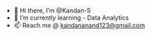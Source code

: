 - 👋 Hi there, I’m @Kandan-S
- 🌱 I’m currently learning - Data Analytics
- 📫 Reach me @ kandananand123@gmail.com


<!---
Kandan-S/Kandan-S is a ✨ special ✨ repository because its `README.md` (this file) appears on your GitHub profile.
You can click the Preview link to take a look at your changes.
--->
